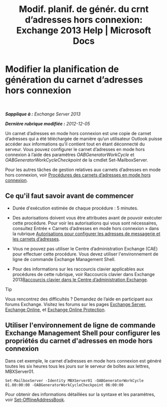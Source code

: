 ﻿---
title: 'Modif. planif. de génér. du crnt d’adresses hors connexion: Exchange 2013 Help | Microsoft Docs'
TOCTitle: Modifier la planification de génération du carnet d’adresses hors connexion
ms:assetid: d2b4d527-311e-442d-9f1f-54fac8371b80
ms:mtpsurl: https://technet.microsoft.com/fr-fr/library/Bb124719(v=EXCHG.150)
ms:contentKeyID: 50479233
ms.date: 05/23/2018
mtps_version: v=EXCHG.150
f1_keywords:
- Microsoft.Exchange.Management.SnapIn.Esm.OrganizationConfiguration.Mailbox.OfflineAddressBookGeneralPage
ms.translationtype: MT
---

# Modifier la planification de génération du carnet d’adresses hors connexion

 

_**Sapplique à :** Exchange Server 2013_

_**Dernière rubrique modifiée :** 2012-12-05_

Un carnet d’adresses en mode hors connexion est une copie de carnet d’adresses qui a été téléchargée de manière qu’un utilisateur Outlook puisse accéder aux informations qu’il contient tout en étant déconnecté du serveur. Vous pouvez configurer le carnet d’adresses en mode hors connexion à l’aide des paramètres *OABGeneratorWorkCycle* et *OABGeneratorWorkCycleCheckpoint* de la cmdlet Set-MailboxServer.

Pour les autres tâches de gestion relatives aux carnets d’adresses en mode hors connexion, voir [Procédures des carnets d’adresses en mode hors connexion](offline-address-book-procedures-exchange-2013-help.md).

## Ce qu'il faut savoir avant de commencer

  - Durée d'exécution estimée de chaque procédure : 5 minutes.

  - Des autorisations doivent vous être attribuées avant de pouvoir exécuter cette procédure. Pour voir les autorisations qui vous sont nécessaires, consultez Entrée « Carnets d’adresses en mode hors connexion » dans la rubrique [Autorisations pour configurer les adresses de messagerie et les carnets d’adresses](email-address-and-address-book-permissions-exchange-2013-help.md).

  - Vous ne pouvez pas utiliser le Centre d’administration Exchange (CAE) pour effectuer cette procédure. Vous devez utiliser l'environnement de ligne de commande Exchange Management Shell.

  - Pour des informations sur les raccourcis clavier applicables aux procédures de cette rubrique, voir Raccourcis clavier dans Exchange 2013[Raccourcis clavier dans le Centre d’administration Exchange](keyboard-shortcuts-in-the-exchange-admin-center-exchange-online-protection-help.md).

> [!TIP]
> Vous rencontrez des difficultés ? Demandez de l’aide en participant aux forums Exchange. Visitez les forums sur les pages <a href="https://go.microsoft.com/fwlink/p/?linkid=60612">Exchange Server</a>, <a href="https://go.microsoft.com/fwlink/p/?linkid=267542">Exchange Online</a>, et <a href="https://go.microsoft.com/fwlink/p/?linkid=285351">Exchange Online Protection</a>.


## Utiliser l'environnement de ligne de commande Exchange Management Shell pour configurer les propriétés du carnet d'adresses en mode hors connexion

Dans cet exemple, le carnet d’adresses en mode hors connexion est généré toutes les six heures tous les jours sur le serveur de boîtes aux lettres, MBXServer01.

    Set-MailboxServer -Identity MBXServer01 -OABGeneratorWorkCycle 01.00:00:00 -OABGeneratorWorkCycleCheckpoint 06:00:00 

Pour obtenir des informations détaillées sur la syntaxe et les paramètres, voir [Set-OfflineAddressBook](https://technet.microsoft.com/fr-fr/library/aa996330\(v=exchg.150\)).

